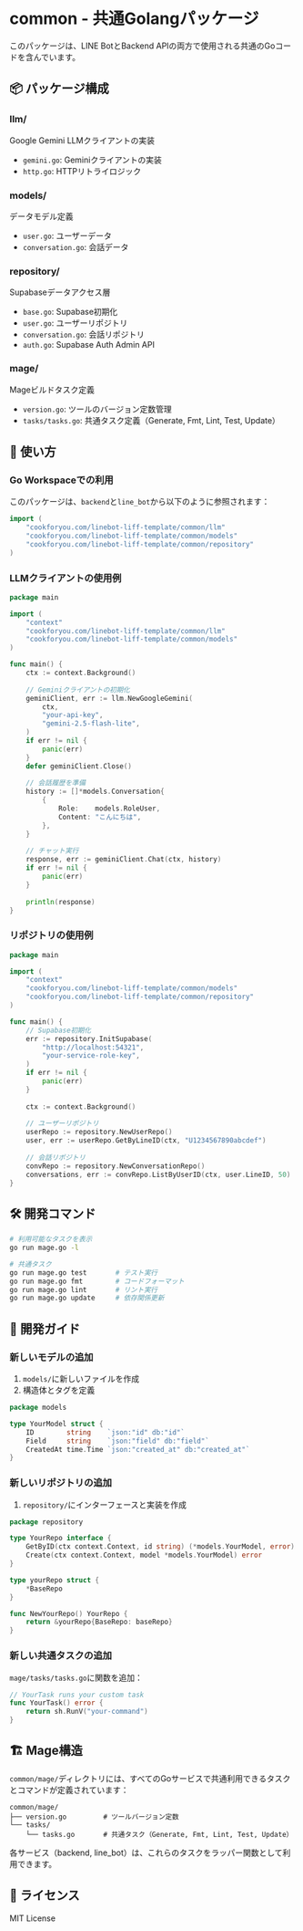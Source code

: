 # common - 共通Golangパッケージ

このパッケージは、LINE BotとBackend APIの両方で使用される共通のGoコードを含んでいます。

## 📦 パッケージ構成

### llm/
Google Gemini LLMクライアントの実装

- `gemini.go`: Geminiクライアントの実装
- `http.go`: HTTPリトライロジック

### models/
データモデル定義

- `user.go`: ユーザーデータ
- `conversation.go`: 会話データ

### repository/
Supabaseデータアクセス層

- `base.go`: Supabase初期化
- `user.go`: ユーザーリポジトリ
- `conversation.go`: 会話リポジトリ
- `auth.go`: Supabase Auth Admin API

### mage/
Mageビルドタスク定義

- `version.go`: ツールのバージョン定数管理
- `tasks/tasks.go`: 共通タスク定義（Generate, Fmt, Lint, Test, Update）

## 🚀 使い方

### Go Workspaceでの利用

このパッケージは、`backend`と`line_bot`から以下のように参照されます：

```go
import (
    "cookforyou.com/linebot-liff-template/common/llm"
    "cookforyou.com/linebot-liff-template/common/models"
    "cookforyou.com/linebot-liff-template/common/repository"
)
```

### LLMクライアントの使用例

```go
package main

import (
    "context"
    "cookforyou.com/linebot-liff-template/common/llm"
    "cookforyou.com/linebot-liff-template/common/models"
)

func main() {
    ctx := context.Background()
    
    // Geminiクライアントの初期化
    geminiClient, err := llm.NewGoogleGemini(
        ctx,
        "your-api-key",
        "gemini-2.5-flash-lite",
    )
    if err != nil {
        panic(err)
    }
    defer geminiClient.Close()
    
    // 会話履歴を準備
    history := []*models.Conversation{
        {
            Role:    models.RoleUser,
            Content: "こんにちは",
        },
    }
    
    // チャット実行
    response, err := geminiClient.Chat(ctx, history)
    if err != nil {
        panic(err)
    }
    
    println(response)
}
```

### リポジトリの使用例

```go
package main

import (
    "context"
    "cookforyou.com/linebot-liff-template/common/models"
    "cookforyou.com/linebot-liff-template/common/repository"
)

func main() {
    // Supabase初期化
    err := repository.InitSupabase(
        "http://localhost:54321",
        "your-service-role-key",
    )
    if err != nil {
        panic(err)
    }
    
    ctx := context.Background()
    
    // ユーザーリポジトリ
    userRepo := repository.NewUserRepo()
    user, err := userRepo.GetByLineID(ctx, "U1234567890abcdef")
    
    // 会話リポジトリ
    convRepo := repository.NewConversationRepo()
    conversations, err := convRepo.ListByUserID(ctx, user.LineID, 50)
}
```

## 🛠️ 開発コマンド

```bash
# 利用可能なタスクを表示
go run mage.go -l

# 共通タスク
go run mage.go test       # テスト実行
go run mage.go fmt        # コードフォーマット
go run mage.go lint       # リント実行
go run mage.go update     # 依存関係更新
```

## 📝 開発ガイド

### 新しいモデルの追加

1. `models/`に新しいファイルを作成
2. 構造体とタグを定義

```go
package models

type YourModel struct {
    ID        string    `json:"id" db:"id"`
    Field     string    `json:"field" db:"field"`
    CreatedAt time.Time `json:"created_at" db:"created_at"`
}
```

### 新しいリポジトリの追加

1. `repository/`にインターフェースと実装を作成

```go
package repository

type YourRepo interface {
    GetByID(ctx context.Context, id string) (*models.YourModel, error)
    Create(ctx context.Context, model *models.YourModel) error
}

type yourRepo struct {
    *BaseRepo
}

func NewYourRepo() YourRepo {
    return &yourRepo{BaseRepo: baseRepo}
}
```


### 新しい共通タスクの追加

`mage/tasks/tasks.go`に関数を追加：

```go
// YourTask runs your custom task
func YourTask() error {
    return sh.RunV("your-command")
}
```

## 🏗️ Mage構造

`common/mage/`ディレクトリには、すべてのGoサービスで共通利用できるタスクとコマンドが定義されています：

```
common/mage/
├── version.go         # ツールバージョン定数
└── tasks/
    └── tasks.go       # 共通タスク（Generate, Fmt, Lint, Test, Update）
```

各サービス（backend, line_bot）は、これらのタスクをラッパー関数として利用できます。

## 📄 ライセンス

MIT License